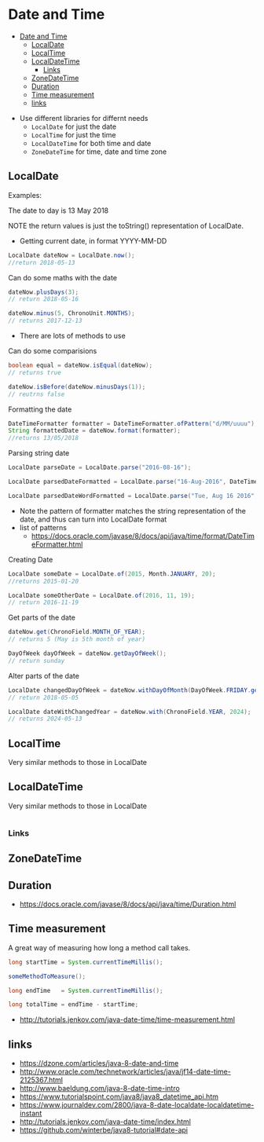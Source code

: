 # Date and Time


<!-- TOC depthFrom:1 depthTo:6 withLinks:1 updateOnSave:1 orderedList:0 -->

- [Date and Time](#date-and-time)
	- [LocalDate](#localdate)
	- [LocalTime](#localtime)
	- [LocalDateTime](#localdatetime)
		- [Links](#links)
	- [ZoneDateTime](#zonedatetime)
	- [Duration](#duration)
	- [Time measurement](#time-measurement)
	- [links](#links)

<!-- /TOC -->


- Use different libraries for differnt needs
  - `LocalDate` for just the date
  - `LocalTime` for just the time
  - `LocalDateTime` for both time and date
  - `ZoneDateTime` for time, date and time zone


## LocalDate

Examples:

The date to day is 13 May 2018

NOTE the return  values is just the toString() representation of LocalDate.

- Getting current date, in format YYYY-MM-DD
```java
LocalDate dateNow = LocalDate.now();
//return 2018-05-13
```

Can do some maths with the date
```java
dateNow.plusDays(3);
// return 2018-05-16

dateNow.minus(5, ChronoUnit.MONTHS);
// returns 2017-12-13
```
  - There are lots of methods to use

Can do some comparisions
```java
boolean equal = dateNow.isEqual(dateNow);
// returns true

dateNow.isBefore(dateNow.minusDays(1));
// reutrns false
```

Formatting the date
```java
DateTimeFormatter formatter = DateTimeFormatter.ofPattern("d/MM/uuuu");
String formattedDate = dateNow.format(formatter);
//returns 13/05/2018
```

Parsing string date
```java
LocalDate parseDate = LocalDate.parse("2016-08-16");

LocalDate parsedDateFormatted = LocalDate.parse("16-Aug-2016", DateTimeFormatter.ofPattern("d-MMM-yyyy"));

LocalDate parsedDateWordFormatted = LocalDate.parse("Tue, Aug 16 2016", DateTimeFormatter.ofPattern("E, MMM d yyyy"));
```
 - Note the pattern of formatter matches the string representation of the date, and thus can turn into LocalDate format
 - list of patterns
   - https://docs.oracle.com/javase/8/docs/api/java/time/format/DateTimeFormatter.html

Creating Date
```java
LocalDate someDate = LocalDate.of(2015, Month.JANUARY, 20);
//returns 2015-01-20

LocalDate someOtherDate = LocalDate.of(2016, 11, 19);
// return 2016-11-19
```

Get parts of the date
```java
dateNow.get(ChronoField.MONTH_OF_YEAR);
// returns 5 (May is 5th month of year)

DayOfWeek dayOfWeek = dateNow.getDayOfWeek();
// return sunday
```

Alter parts of the date
```java
LocalDate changedDayOfWeek = dateNow.withDayOfMonth(DayOfWeek.FRIDAY.getValue());
// return 2018-05-05

LocalDate dateWithChangedYear = dateNow.with(ChronoField.YEAR, 2024);
// returns 2024-05-13

```

## LocalTime

Very similar methods to those in LocalDate

## LocalDateTime

Very similar methods to those in LocalDate


```java

```

### Links



## ZoneDateTime

## Duration

- https://docs.oracle.com/javase/8/docs/api/java/time/Duration.html

## Time measurement

A great way of measuring how long a method call takes.

```java
long startTime = System.currentTimeMillis();

someMethodToMeasure();

long endTime   = System.currentTimeMillis();

long totalTime = endTime - startTime;

```

- http://tutorials.jenkov.com/java-date-time/time-measurement.html
## links

- https://dzone.com/articles/java-8-date-and-time
- http://www.oracle.com/technetwork/articles/java/jf14-date-time-2125367.html
- http://www.baeldung.com/java-8-date-time-intro
- https://www.tutorialspoint.com/java8/java8_datetime_api.htm
- https://www.journaldev.com/2800/java-8-date-localdate-localdatetime-instant
- http://tutorials.jenkov.com/java-date-time/index.html
- https://github.com/winterbe/java8-tutorial#date-api
